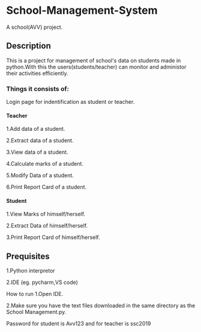 # School-Management-System
A school(AVV) project.
## Description
This is a project for management of school's data on students made in python.With this the users(students/teacher) can monitor and administor their activities efficiently.
### Things it consists of:
Login page for indentification as student or teacher.
#### Teacher

1.Add data of a student.

2.Extract data of a student.

3.View data of a student.

4.Calculate marks of a student.

5.Modify Data of a student.

6.Print Report Card of a student.

#### Student

1.View Marks of himself/herself.

2.Extract Data of himself/herself.

3.Print Report Card of himself/herself.

## Prequisites

1.Python interpretor

2.IDE (eg. pycharm,VS code)

How to run
1.Open IDE.

2.Make sure you have the text files downloaded in the same directory as the School Management.py.

Password for student is Avv123 and for teacher is ssc2019
